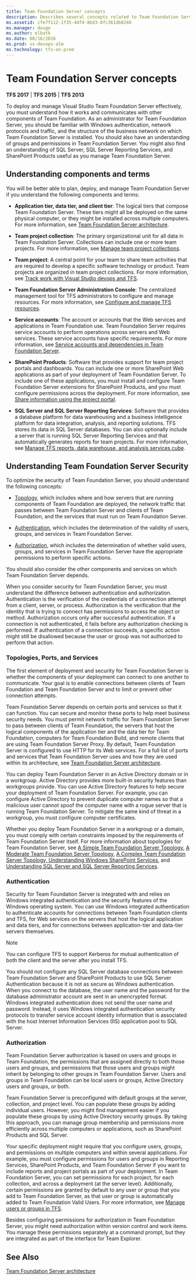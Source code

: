 ```yaml
---
title: Team Foundation Server concepts
description: Describes several concepts related to Team Foundation Server
ms.assetid: cfe7f112-1f35-4df4-8bd3-8fc361db8248
ms.manager: douge
ms.author: elbatk
ms.date: 08/16/2016
ms.prod: vs-devops-alm
ms.technology: tfs-on-prem
---
```



# Team Foundation Server concepts

**TFS 2017** | **TFS 2015** | **TFS 2013**

To deploy and manage Visual Studio Team Foundation Server effectively, you must understand how it works and communicates with other components of Team Foundation. As an administrator for Team Foundation Server, you should be familiar with Windows authentication, network protocols and traffic, and the structure of the business network on which Team Foundation Server is installed. You should also have an understanding of groups and permissions in Team Foundation Server. You might also find an understanding of SQL Server, SQL Server Reporting Services, and SharePoint Products useful as you manage Team Foundation Server.

## Understanding components and terms  
 
You will be better able to plan, deploy, and manage Team Foundation Server if you understand the following components and terms:

* **Application tier, data tier, and client tier**: The logical tiers that compose Team Foundation Server. These tiers might all be deployed on the same physical computer, or they might be installed across multiple computers. For more information, see [Team Foundation Server architecture](architecture.md).

* **Team project collection**: The primary organizational unit for all data in Team Foundation Server. Collections can include one or more team projects. For more information, see [Manage team project collections](../admin/manage-team-project-collections.md).

* **Team project**: A central point for your team to share team activities that are required to develop a specific software technology or product. Team projects are organized in team project collections. For more information, see [Track work with Visual Studio devops and TFS](https://msdn.microsoft.com/en-us/library/dd286619(v=vs.120).aspx).

* **Team Foundation Server Administration Console**: The centralized management tool for TFS administrators to configure and manage resources. For more information, see [Configure and manage TFS resources](../admin/config-tfs-resources.md).

* **Service accounts**: The account or accounts that the Web services and applications in Team Foundation use. Team Foundation Server requires service accounts to perform operations across servers and Web services. These service accounts have specific requirements. For more information, see [Service accounts and dependencies in Team Foundation Server](../admin/service-accounts-dependencies-tfs.md).

* **SharePoint Products**: Software that provides support for team project portals and dashboards. You can include one or more SharePoint Web applications as part of your deployment of Team Foundation Server. To include one of these applications, you must install and configure Team Foundation Server extensions for SharePoint Products, and you must configure permissions across the deployment. For more information, see [Share information using the project portal](https://msdn.microsoft.com/en-us/library/ms242883(v=vs.120).aspx).

* **SQL Server and SQL Server Reporting Services**: Software that provides a database platform for data warehousing and a business intelligence platform for data integration, analysis, and reporting solutions. TFS stores its data in SQL Server databases. You can also optionally include a server that is running SQL Server Reporting Services and that automatically generates reports for team projects. For more information, see [Manage TFS reports, data warehouse, and analysis services cube](../../report/admin/manage-reports-data-warehouse-cube.md).


## Understanding Team Foundation Server Security  

To optimize the security of Team Foundation Server, you should understand the following concepts:

* [Topology](#topos), which includes where and how servers that are running components of Team Foundation are deployed, the network traffic that passes between Team Foundation Server and clients of Team Foundation, and the services that must run on Team Foundation Server.

* [Authentication](#auth), which includes the determination of the validity of users, groups, and services in Team Foundation Server.

* [Authorization](#authorization), which includes the determination of whether valid users, groups, and services in Team Foundation Server have the appropriate permissions to perform specific actions.


You should also consider the other components and services on which Team Foundation Server depends.

When you consider security for Team Foundation Server, you must understand the difference between authentication and authorization. Authentication is the verification of the credentials of a connection attempt from a client, server, or process. Authorization is the verification that the identity that is trying to connect has permissions to access the object or method. Authorization occurs only after successful authentication. If a connection is not authenticated, it fails before any authorization checking is performed. If authentication of a connection succeeds, a specific action might still be disallowed because the user or group was not authorized to perform that action.

<a name="topos"></a> 
### Topologies, Ports, and Services  

The first element of deployment and security for Team Foundation Server is whether the components of your deployment can connect to one another to communicate. Your goal is to enable connections between clients of Team Foundation and Team Foundation Server and to limit or prevent other connection attempts.

Team Foundation Server depends on certain ports and services so that it can function. You can secure and monitor these ports to help meet business security needs. You must permit network traffic for Team Foundation Server to pass between clients of Team Foundation, the servers that host the logical components of the application tier and the data tier for Team Foundation, computers for Team Foundation Build, and remote clients that are using Team Foundation Server Proxy. By default, Team Foundation Server is configured to use HTTP for its Web services. For a full list of ports and services that Team Foundation Server uses and how they are used within its architecture, see [Team Foundation Server architecture](architecture.md). 

You can deploy Team Foundation Server in an Active Directory domain or in a workgroup. Active Directory provides more built-in security features than workgroups provide. You can use Active Directory features to help secure your deployment of Team Foundation Server. For example, you can configure Active Directory to prevent duplicate computer names so that a malicious user cannot spoof the computer name with a rogue server that is running Team Foundation Server. To mitigate the same kind of threat in a workgroup, you must configure computer certificates. 

Whether you deploy Team Foundation Server in a workgroup or a domain, you must comply with certain constraints imposed by the requirements of Team Foundation Server itself. For more information about topologies for Team Foundation Server, see [A Simple Team Foundation Server Topology](examples-simple-topo.md), [A Moderate Team Foundation Server Topology](examples-moderate-topo.md), [A Complex Team Foundation Server Topology, Understanding Windows SharePoint Services](examples-complex-topo.md), and [Understanding SQL Server and SQL Server Reporting Services](sql-server-databases.md).

<a name="auth"></a>
### Authentication  

Security for Team Foundation Server is integrated with and relies on Windows integrated authentication and the security features of the Windows operating system. You can use Windows integrated authentication to authenticate accounts for connections between Team Foundation clients and TFS, for Web services on the servers that host the logical application and data tiers, and for connections between application-tier and data-tier servers themselves. 

> [!NOTE]
> You can configure TFS to support Kerberos for mutual authentication of both the client and the server after you install TFS. 
 
You should not configure any SQL Server database connections between Team Foundation Server and SharePoint Products to use SQL Server Authentication because it is not as secure as Windows authentication. When you connect to the database, the user name and the password for the database administrator account are sent in an unencrypted format. Windows integrated authentication does not send the user name and password. Instead, it uses Windows integrated authentication security protocols to transfer service account identity information that is associated with the host Internet Information Services (IIS) application pool to SQL Server.

<a name="authorization"></a>
### Authorization  

Team Foundation Server authorization is based on users and groups in Team Foundation, the permissions that are assigned directly to both those users and groups, and permissions that those users and groups might inherit by belonging to other groups in Team Foundation Server. Users and groups in Team Foundation can be local users or groups, Active Directory users and groups, or both.

Team Foundation Server is preconfigured with default groups at the server, collection, and project level. You can populate these groups by adding individual users. However, you might find management easier if you populate these groups by using Active Directory security groups. By taking this approach, you can manage group membership and permissions more efficiently across multiple computers or applications, such as SharePoint Products and SQL Server.

Your specific deployment might require that you configure users, groups, and permissions on multiple computers and within several applications. For example, you must configure permissions for users and groups in Reporting Services, SharePoint Products, and Team Foundation Server if you want to include reports and project portals as part of your deployment. In Team Foundation Server, you can set permissions for each project, for each collection, and across a deployment (at the server level). Additionally, certain permissions are granted by default to any user or group that you add to Team Foundation Server, as that user or group is automatically added to Team Foundation Valid Users. For more information, see [Manage users or groups in TFS](../../security/permissions.md).

Besides configuring permissions for authorization in Team Foundation Server, you might need authorization within version control and work items. You manage these permissions separately at a command prompt, but they are integrated as part of the interface for Team Explorer. 


## See Also 
[Team Foundation Server architecture](architecture.md)
